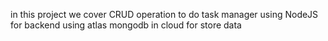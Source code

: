 <!-- Task Manager -->
in this project we cover CRUD operation to do task manager 
using NodeJS for backend
using atlas mongodb in cloud for store data 